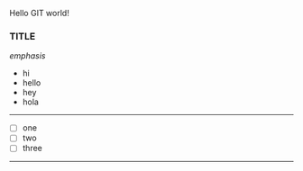 Hello GIT world!

### TITLE

_emphasis_

 - hi
 - hello
 - hey 
 - hola

---

 - [ ] one
 - [ ] two 
 - [ ] three

---


